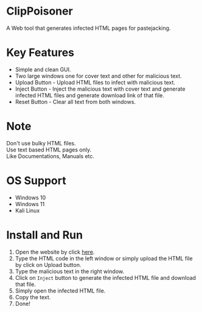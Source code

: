 # ClipPoisoner
A Web tool that generates infected HTML pages for pastejacking.

# Key Features
- Simple and clean GUI.
- Two large windows one for cover text and other for malicious text.
- Upload Button - Upload HTML files to infect with malicious text.
- Inject Button - Inject the malicious text with cover text and generate infected HTML files and generate download link of that file.
- Reset Button - Clear all text from both windows.

# Note
Don't use bulky HTML files.<br>
Use text based HTML pages only.<br>
Like Documentations, Manuals etc. 

# OS Support
- Windows 10
- Windows 11
- Kali Linux

# Install and Run
1. Open the website by click [here](https://wirebits.github.io/ClipPoisoner/).
2. Type the HTML code in the left window or simply upload the HTML file by click on Upload button.
3. Type the malicious text in the right window.
4. Click on `Inject` button to generate the infected HTML file and download that file.
5. Simply open the infected HTML file.
6. Copy the text.
7. Done!
